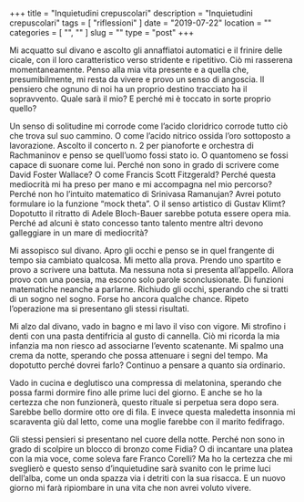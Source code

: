 +++
title = "Inquietudini crepuscolari"
description = "Inquietudini crepuscolari"
tags = [ "riflessioni" ]
date = "2019-07-22"
location = ""
categories = [
  "",
  ""
]
slug = ""
type = "post"
+++

Mi acquatto sul divano e ascolto  gli annaffiatoi automatici e il frinire delle cicale, con il loro caratteristico verso stridente e ripetitivo. Ciò mi rasserena momentaneamente.  Penso alla mia vita presente e a quella che, presumibilmente, mi resta da vivere e provo un senso di angoscia.  Il pensiero che ognuno di noi ha un proprio destino tracciato ha il sopravvento. Quale sarà il mio?  E perché mi è toccato in sorte proprio quello?

Un senso di solitudine mi corrode come l’acido cloridrico corrode tutto ciò che trova sul suo cammino. O come l’acido nitrico ossida l’oro sottoposto a lavorazione. Ascolto il concerto n. 2 per pianoforte e orchestra di Rachmaninov e penso se quell’uomo fossi stato io.  O quantomeno se fossi capace di suonare come lui. Perché non sono in grado di scrivere come David Foster Wallace? O come Francis Scott Fitzgerald? Perché questa mediocrità mi ha preso per mano e mi accompagna nel mio percorso? Perché non ho l’intuito matematico di Srinivasa Ramanujan? Avrei potuto formulare io la funzione “mock theta”.  O il senso artistico di Gustav Klimt?  Dopotutto il ritratto di Adele Bloch-Bauer sarebbe potuta essere opera mia.
Perché ad alcuni è stato concesso tanto talento mentre altri devono galleggiare in un mare di mediocrità? 

Mi assopisco sul divano. Apro gli occhi e penso se in quel frangente di tempo sia cambiato qualcosa. Mi metto alla prova. Prendo uno spartito e provo a scrivere una battuta. Ma nessuna nota si presenta all’appello. Allora provo con una poesia, ma escono solo parole sconclusionate. Di funzioni matematiche neanche a parlarne. Richiudo gli occhi, sperando che si tratti di un sogno nel sogno. Forse ho ancora qualche chance. Ripeto l’operazione ma si presentano gli stessi risultati. 

Mi alzo dal divano, vado in bagno e mi lavo il viso con vigore. Mi strofino i denti con una pasta dentifricia al gusto di cannella. Ciò mi ricorda la mia infanzia ma non riesco ad associarne l’evento scatenante.  Mi spalmo una crema da notte, sperando che possa attenuare i segni del tempo. Ma dopotutto perché dovrei farlo? Continuo a pensare a quanto sia ordinario. 

Vado in cucina e deglutisco una compressa di melatonina, sperando che possa farmi dormire fino alle prime luci del giorno. E anche se ho la certezza che non funzionerà, questo rituale si perpetua sera dopo sera. Sarebbe bello dormire otto ore di fila. E invece questa maledetta insonnia mi scaraventa giù dal letto, come una moglie farebbe con il marito fedifrago. 

Gli stessi pensieri si presentano nel cuore della notte. Perché non sono in grado di scolpire un blocco di bronzo come Fidia? O di incantare una platea con la mia voce, come soleva fare Franco Corelli? Ma ho la certezza che mi sveglierò e questo senso d’inquietudine sarà svanito con le prime luci dell’alba, come un onda spazza via i detriti con la sua risacca. E un nuovo giorno mi farà ripiombare in una vita che non avrei voluto vivere.
